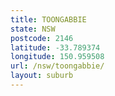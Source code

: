 ```yaml
---
title: TOONGABBIE
state: NSW
postcode: 2146
latitude: -33.789374
longitude: 150.959508
url: /nsw/toongabbie/
layout: suburb
---
```

